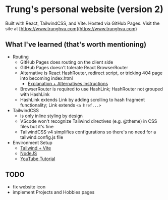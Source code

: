 # Trung's personal website (version 2)
Built with React, TailwindCSS, and Vite. Hosted via GitHub Pages. Visit the site at [https://www.trunghvu.com](https://www.trunghvu.com)

## What I've learned (that's worth mentioning)
- Routing
    - GitHub Pages does routing on the client side
    - GitHub Pages doesn't tolerate React BrowserRouter
    - Alternative is React HashRouter, redirect script, or tricking 404 page into becoming index.html
        - [Explanation + Alternatives Instructions](https://iztok.io/react-routing-on-github-pages.html)
    - BrowserRouter is required to use HashLink; HashRouter not grouped with HashLink
    - HashLink extends Link by adding scrolling to hash fragment functionality; Link extends `<a href...>`
- TailwindCSS
    - is only inline styling by design
    - VScode won't recognize Tailwind directives (e.g. @theme) in CSS files but it's fine
    - TailwindCSS v4 simplifies configurations so there's no need for a tailwind.config.js file
- Environment Setup
    - [Tailwind + Vite](https://tailwindcss.com/docs/installation/using-vite)
    - [NodeJS](https://nodejs.org/en)
    - [YouTube Tutorial](https://youtu.be/sHnG8tIYMB4?si=k8V526DGBWI_jK5o)

## TODO
- fix website icon
- implement Projects and Hobbies pages